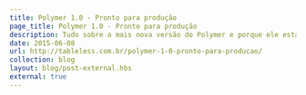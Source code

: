 ```yaml
---
title: Polymer 1.0 - Pronto para produção
page_title: Polymer 1.0 - Pronto para produção
description: Tudo sobre a mais nova versão do Polymer e porque ele está pronto para produção
date: 2015-06-08
url: http://tableless.com.br/polymer-1-0-pronto-para-producao/
collection: blog
layout: blog/post-external.hbs
external: true
---
```

